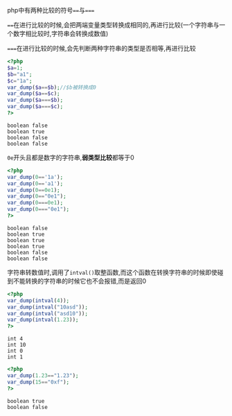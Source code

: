 php中有两种比较的符号`==`与`===`

`==`在进行比较的时候,会把两端变量类型转换成相同的,再进行比较(一个字符串与一个数字相比较时,字符串会转换成数值)

`===`在进行比较的时候,会先判断两种字符串的类型是否相等,再进行比较

```php
<?php
$a=1;
$b="a1";
$c="1a";
var_dump($a==$b);//$b被转换成0
var_dump($a==$c);
var_dump($a===$b);
var_dump($a===$c);
?>
```

```
boolean false
boolean true
boolean false
boolean false
```

`0e`开头且都是数字的字符串,**弱类型比较**都等于0

```php
<?php
var_dump(0=='1a');
var_dump(0=='a1');
var_dump(0==0e1);
var_dump(0=="0e1");
var_dump(0===0e1);
var_dump(0==="0e1");
?>
```

```
boolean false
boolean true
boolean true
boolean true
boolean false
boolean false
```

字符串转数值时,调用了`intval()`取整函数,而这个函数在转换字符串的时候即使碰到不能转换的字符串的时候它也不会报错,而是返回0

```php
<?php
var_dump(intval(4));
var_dump(intval("10asd"));
var_dump(intval("asd10"));
var_dump(intval(1.23));
?>
```

```
int 4
int 10
int 0
int 1
```

```php
<?php
var_dump(1.23=="1.23");
var_dump(15=="0xf");
?>
```

```
boolean true
boolean false
```